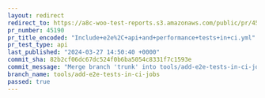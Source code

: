 ```yaml
---
layout: redirect
redirect_to: https://a8c-woo-test-reports.s3.amazonaws.com/public/pr/45190/api/index.html
pr_number: 45190
pr_title_encoded: "Include+e2e%2C+api+and+performance+tests+in+ci.yml"
pr_test_type: api
last_published: "2024-03-27 14:50:40 +0000"
commit_sha: 82b2cf06dc67dc524f0b6ba5054c8331f7c1593e
commit_message: "Merge branch 'trunk' into tools/add-e2e-tests-in-ci-jobs"
branch_name: tools/add-e2e-tests-in-ci-jobs
passed: true
---
```

